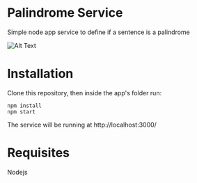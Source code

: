 # Palindrome Service

Simple node app service to define if a sentence is a palindrome


![Alt Text](https://media.giphy.com/media/5q1WcjLvde5v6cNnA3/giphy.gif)

# Installation

Clone this repository, then inside the app's folder run:


```
npm install
npm start
```

The service will be running at http://localhost:3000/

# Requisites

Nodejs